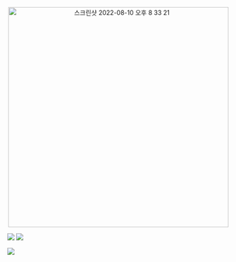 <p align="center">
<img width="500" alt="스크린샷 2022-08-10 오후 8 33 21" src="https://user-images.githubusercontent.com/84092014/183891117-98961518-3302-4080-bff4-570490b2a0dd.png">
</p>

<img src="https://img.shields.io/badge/dahae80912@gmail.com-EA4335?style=flat-square&logo=Gmail&logoColor=white"></img>
<img src="https://img.shields.io/badge/ddori-000000?style=flat-square&logo=Tistory&logoColor=black"></img>

<img src="https://img.shields.io/badge/Python-3766AB?style=flat-square&logo=Python&logoColor=white"/></a>

